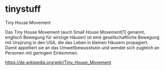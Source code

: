 # tinystuff

Tiny House Movement

Das Tiny House Movement (auch Small House Movement[1] genannt, englisch Bewegung für winzige Häuser) ist eine gesellschaftliche Bewegung mit Ursprung in den USA, die das Leben in kleinen Häusern propagiert. Damit appelliert sie an das Umweltbewusstsein und wendet sich zugleich an Personen mit geringem Einkommen.

https://de.wikipedia.org/wiki/Tiny_House_Movement
